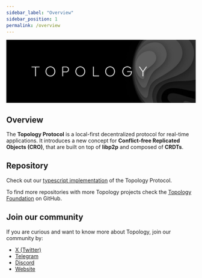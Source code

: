 ```yaml
---
sidebar_label: "Overview"
sidebar_position: 1
permalink: /overview
---
```


<div align="center">

![alt text](../static/img/banner.jpeg)

</div>

## Overview

The **Topology Protocol** is a local-first decentralized protocol for real-time applications. It introduces a new concept for **Conflict-free Replicated Objects (CRO)**, that are built on top of **libp2p** and composed of **CRDTs**.

## Repository

Check out our [typescript implementation](https://github.com/topology-foundation/ts-topology) of the Topology Protocol.

To find more repositories with more Topology projects check the [Topology Foundation](https://github.com/topology-foundation) on GitHub.

## Join our community

If you are curious and want to know more about Topology, join our community by:

- [X (Twitter)](https://x.com/topology_gg)
- [Telegram](https://t.me/topologyfrens)
- [Discord](https://discord.gg/GUDGzBP5mn)
- [Website](https://topology.gg/)
